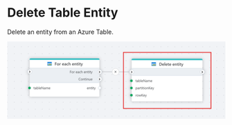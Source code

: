 # Delete Table Entity

Delete an entity from an Azure Table.

![img](../../../../images/flow/delete-table-entity.png)